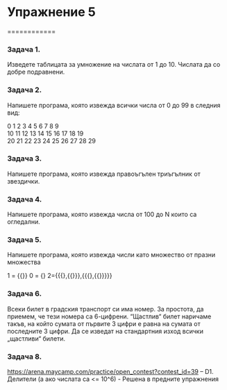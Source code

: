 # Упражнение 5

============

### Задача 1. ###
Изведете таблицата за умножение на числата от 1 до 10. Числата да со добре подравнени.

### Задача 2. ###
Напишете програма, която извежда всички числа от 0 до 99 в следния вид:

 0  1  2  3  4  5  6  7  8  9 <br />
10 11 12 13 14 15 16 17 18 19 <br />
20 21 22 23 24 25 26 27 28 29

### Задача 3. ###
Напишете програма, която извежда правоъгълен триъгълник от звездички.

### Задача 4. ###
Напишете програма, която извежда числа от 100 до N които са огледални.

### Задача 5. ###
Напишете програма, която извежда числи като множество от празни множества

1 = {{}}
0 = {}
2={{{},{{}}},{{{},{{}}}}}

### Задача 6. ###
Всеки билет в градския транспорт си има номер. За простота, да приемем, че тези номера са 6-цифрени. “Щастлив“ билет наричаме такъв, на който сумата от първите 3 цифри е равна на сумата от последните 3 цифри. Да се изведат на стандартния изход всички „щастливи“ билети.

### Задача 8. ###
https://arena.maycamp.com/practice/open_contest?contest_id=39 – D1. Делители (а ако числата са <= 10^6) - Решена в предните упражнения
